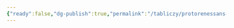 ```yaml
---
{"ready":false,"dg-publish":true,"permalink":"/tabliczy/protorenessans-i-rannee-vozrozhdenie/david/","dgPassFrontmatter":true}
---
```



